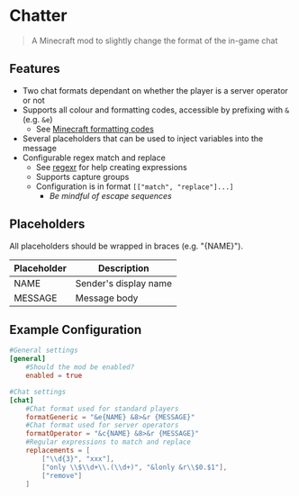 # Chatter
> A Minecraft mod to slightly change the format of the in-game chat

## Features
* Two chat formats dependant on whether the player is a server operator or not
* Supports all colour and formatting codes, accessible by prefixing with `&` (e.g. `&e`)
    * See [Minecraft formatting codes](https://minecraft.gamepedia.com/Formatting_codes)
* Several placeholders that can be used to inject variables into the message
* Configurable regex match and replace
   * See [regexr](https://regexr.com) for help creating expressions
   * Supports capture groups
   * Configuration is in format `[["match", "replace"]...]`
     * _Be mindful of escape sequences_

## Placeholders
All placeholders should be wrapped in braces (e.g. "{NAME}").

| Placeholder | Description           |
|-------------|-----------------------|
| NAME        | Sender's display name |
| MESSAGE     | Message body          |

## Example Configuration
```toml
#General settings
[general]
	#Should the mod be enabled?
	enabled = true

#Chat settings
[chat]
	#Chat format used for standard players
	formatGeneric = "&e{NAME} &8>&r {MESSAGE}"
	#Chat format used for server operators
	formatOperator = "&c{NAME} &8>&r {MESSAGE}"
	#Regular expressions to match and replace
	replacements = [
	    ["\\d{3}", "xxx"],
	    ["only \\$\\d+\\.(\\d+)", "&lonly &r\\$0.$1"],
	    ["remove"]
    ]
```
